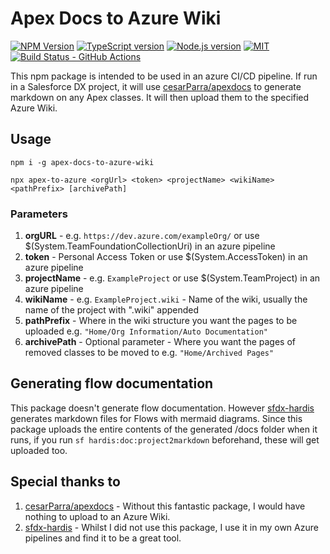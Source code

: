 # Apex Docs to Azure Wiki

[![NPM Version][npm-badge]][npm]
[![TypeScript version][ts-badge]][typescript-5-7]
[![Node.js version][nodejs-badge]][nodejs]
[![MIT][license-badge]][license]
[![Build Status - GitHub Actions][gha-badge]][gha-ci]

This npm package is intended to be used in an azure CI/CD pipeline. If run in a Salesforce DX project, it will use [cesarParra/apexdocs][apex-docs] to generate markdown on any Apex classes. It will then upload them to the specified Azure Wiki.

## Usage
`npm i -g apex-docs-to-azure-wiki`

`npx apex-to-azure <orgUrl> <token> <projectName> <wikiName> <pathPrefix> [archivePath]`

### Parameters

1. **orgURL** - e.g. `https://dev.azure.com/exampleOrg/` or use $(System.TeamFoundationCollectionUri) in an azure pipeline
2. **token** - Personal Access Token or use $(System.AccessToken) in an azure pipeline
3. **projectName** - e.g. `ExampleProject` or use $(System.TeamProject) in an azure pipeline
4. **wikiName** - e.g. `ExampleProject.wiki` - Name of the wiki, usually the name of the project with ".wiki" appended
5. **pathPrefix** - Where in the wiki structure you want the pages to be uploaded e.g. `"Home/Org Information/Auto Documentation"`
6. **archivePath** - Optional parameter - Where you want the pages of removed classes to be moved to e.g. `"Home/Archived Pages"`

## Generating flow documentation

This package doesn't generate flow documentation. However [sfdx-hardis](https://github.com/hardisgroupcom/sfdx-hardis) generates markdown files for Flows with mermaid diagrams. Since this package uploads the entire contents of the generated /docs folder when it runs, if you run `sf hardis:doc:project2markdown` beforehand, these will get uploaded too.

## Special thanks to

1. [cesarParra/apexdocs][apex-docs] - Without this fantastic package, I would have nothing to upload to an Azure Wiki.
2. [sfdx-hardis][hardis] - Whilst I did not use this package, I use it in my own Azure pipelines and find it to be a great tool.

[ts-badge]: https://img.shields.io/badge/TypeScript-5.7-blue.svg
[nodejs-badge]: https://img.shields.io/badge/Node.js->=%2020.9-blue.svg
[nodejs]: https://nodejs.org/dist/latest-v20.x/docs/api/
[gha-badge]: https://github.com/oliverpechey/apex-docs-to-azure-wiki/actions/workflows/nodejs.yml/badge.svg
[gha-ci]: https://github.com/oliverpechey/apex-docs-to-azure-wiki/actions/workflows/nodejs.yml
[typescript-5-7]: https://devblogs.microsoft.com/typescript/announcing-typescript-5-7/
[license-badge]: https://img.shields.io/badge/license-MIT-blue.svg
[license]: https://github.com/oliverpechey/apex-docs-to-azure-wiki/blob/main/LICENSE
[apex-docs]: https://github.com/cesarParra/apexdocs
[hardis]: https://github.com/hardisgroupcom/sfdx-hardis
[npm-badge]: https://badgen.net/npm/v/apex-docs-to-azure-wiki
[npm]: https://www.npmjs.com/package/apex-docs-to-azure-wiki